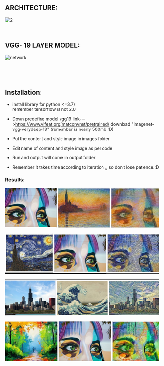 ## ARCHITECTURE:

![2](https://user-images.githubusercontent.com/54881553/117569297-ae66c400-b0e2-11eb-91b9-5228722c3a08.jpeg)
<br>
<br>
<br>
## VGG- 19 LAYER MODEL:
![network](https://user-images.githubusercontent.com/54881553/117569322-ccccbf80-b0e2-11eb-9070-76e206dcfc81.png)

<br>
<br>
<br>

## Installation:
* install library for python(<=3.7)  
  remember tensorflow is not 2.0

* Down predefine model vgg19  link--->https://www.vlfeat.org/matconvnet/pretrained/
  download  "imagenet-vgg-verydeep-19"   (remember is nearly 500mb :D)

* Put the content and style image in images folder

* Edit name of content and style image as per code

* Run and output will come in output folder

* Remember it takes time according to iteration ,, so don't lose patience.:D




### Results:









![](https://github.com/manvirag982/ML/blob/main/NST/Niceone.jpg)


![](https://github.com/manvirag982/ML/blob/main/NST/11.jpg)




![](https://github.com/manvirag982/ML/blob/main/NST/fdsf.jpg)



![](https://github.com/manvirag982/ML/blob/main/NST/new.jpg)
